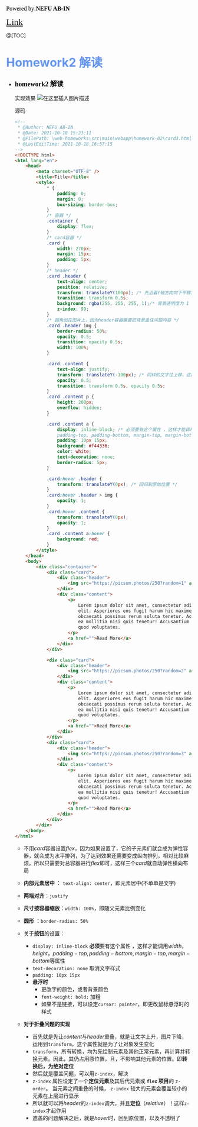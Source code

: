 <font color=#000000	size=3 face=楷体>Powered by:**NEFU AB-IN**</font>

<font color=#FFA500 size=5 face=楷体>[Link](https://codeforces.com/contest/1592)</font>

@[TOC]

# <font color=#6495ED size=6 >Homework2 解读</font>

* ### <font color=#000000 size=4 face=粗体>homework2 解读</font>

  实现效果
  ![在这里插入图片描述](https://img-blog.csdnimg.cn/51262e31e85d4aabb286953e01d61a0a.gif#pic_center)

  

  源码

  ```html
  <!--
   * @Author: NEFU AB-IN
   * @Date: 2021-10-18 15:23:11
   * @FilePath: \web-homeworks\src\main\webapp\homework-02\card3.html
   * @LastEditTime: 2021-10-18 16:57:15
  -->
  <!DOCTYPE html>
  <html lang="en">
      <head>
          <meta charset="UTF-8" />
          <title>Title</title>
          <style>
              * {
                  padding: 0;
                  margin: 0;
                  box-sizing: border-box;
              }
              /* 容器 */
              .container {
                  display: flex;
              }
              /* card容器 */
              .card {
                  width: 270px;
                  margin: 15px;
                  padding: 5px;
              }
              /* header */
              .card .header {
                  text-align: center;
                  position: relative;
                  transform: translateY(100px); /* 先沿着Y轴方向向下平移100px */
                  transition: transform 0.5s;
                  background: rgba(255, 255, 255, 1);/* 背景透明度为 1 */
                  z-index: 99;
              }
              /* 圆角加在图片上，因为header容器需要把背景盖住问题内容 */
              .card .header img {
                  border-radius: 50%;
                  opacity: 0.5;
                  transition: opacity 0.5s;
                  width: 100%;
              }
  
              .card .content {
                  text-align: justify;
                  transform: translateY(-100px); /* 同样的文字往上移，这样header就与文字重叠 */
                  opacity: 0.5;
                  transition: transform 0.5s, opacity 0.5s;
              }
              .card .content p {
                  height: 200px;
                  overflow: hidden;
              }
  
              .card .content a {
                  display: inline-block; /* 必须要有这个属性 ，这样才能调用width，height，
                  padding-top, padding-bottom, margin-top, margin-bottom，等属性*/
                  padding: 10px 15px;
                  background: #f44336;
                  color: white;
                  text-decoration: none;
                  border-radius: 5px;
              }
  
              .card:hover .header {
                  transform: translateY(0px); /* 回归到原始位置 */
              }
              .card:hover .header > img {
                  opacity: 1;
              }
              .card:hover .content {
                  transform: translateY(0px);
                  opacity: 1;
              }
              .card .content a:hover {
                  background: red;
              }
          </style>
      </head>
      <body>
          <div class="container">
              <div class="card">
                  <div class="header">
                      <img src="https://picsum.photos/250?random=1" alt="face" />
                  </div>
                  <div class="content">
                      <p>
                          Lorem ipsum dolor sit amet, consectetur adipisicing
                          elit. Asperiores eos fugit harum hic maxime neque,
                          obcaecati possimus rerum soluta tenetur. Accusamus amet
                          ea mollitia nisi quis tenetur! Accusantium facilis quis
                          quod voluptates.
                      </p>
                      <a href="">Read More</a>
                  </div>
              </div>
  
              <div class="card">
                  <div class="header">
                      <img src="https://picsum.photos/250?random=2" alt="face" />
                  </div>
                  <div class="content">
                      <p>
                          Lorem ipsum dolor sit amet, consectetur adipisicing
                          elit. Asperiores eos fugit harum hic maxime neque,
                          obcaecati possimus rerum soluta tenetur. Accusamus amet
                          ea mollitia nisi quis tenetur! Accusantium facilis quis
                          quod voluptates.
                      </p>
                      <a href="">Read More</a>
                  </div>
              </div>
              <div class="card">
                  <div class="header">
                      <img src="https://picsum.photos/250?random=3" alt="face" />
                  </div>
                  <div class="content">
                      <p>
                          Lorem ipsum dolor sit amet, consectetur adipisicing
                          elit. Asperiores eos fugit harum hic maxime neque,
                          obcaecati possimus rerum soluta tenetur. Accusamus amet
                          ea mollitia nisi quis tenetur! Accusantium facilis quis
                          quod voluptates.
                      </p>
                      <a href="">Read More</a>
                  </div>
              </div>
          </div>
      </body>
  </html>
  ```

  * 不用$card$容器设置$flex$，因为如果设置了，它的子元素们就会成为弹性容器，就会成为水平排列，为了达到效果还需要变成纵向排列，相对比较麻烦。所以只需要对总容器进行$flex$即可，这样三个$card$就自动弹性横向布局
  * **内部元素居中** ： `text-align: center`，即元素居中(不单单是文字)
  * **两端对齐**：`justify`

  * **尺寸按容器缩放**：`width: 100%`，即随父元素比例变化
  * **圆形** ：`border-radius: 50%`
  * 关于**按钮**的设置：
    * `display: inline-block` **必须**要有这个属性 ，这样才能调用$width，height，padding-top, padding-bottom, margin-top, margin-bottom$等属性
    * `text-decoration: none` 取消文字样式
    * `padding: 10px 15px`
    * **悬浮时**
      * 更改字的颜色，或者背景颜色
      * `font-weight: bold;` 加粗
      * 如果不是链接，可以设定`cursor: pointer`，即更改鼠标悬浮时的样式
  * **对于折叠问题的实现**
    * 首先就是先让$content$与$header$重叠，就是让文字上升，图片下降，运用到`transform`，这个属性就是为了让对象发生变化
    * `transform`，所有转换，均为先绘制元素及其他正常元素，再计算并转换元素。因此，其仍占用原位置，且，不影响其他元素的位置。即**转换后，为绝对定位**
    * 然后就是覆盖问题，可以用`z-index`，解决
    * `z-index` 属性设定了一个**定位元素**及其后代元素或 **`flex` 项目**的 `z-order`。 当元素之间重叠的时候， `z-index` 较大的元素会覆盖较小的元素在上层进行显示
    * 所以就可以将$header$的`z-index`调大，并且**定位**（$relative$）！这样`z-index`才起作用
    * 遮盖的问题解决之后，就是$hover$时，回到原位置，以及不透明了